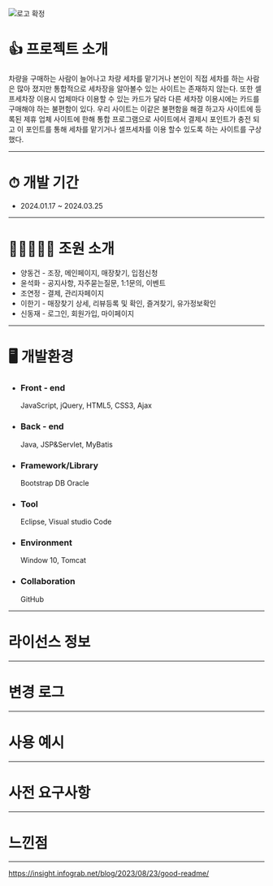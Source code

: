 ![로고 확정](https://github.com/toogot/carcarepay/assets/151509533/80a26857-99e0-4a7a-a904-2771742125fd)


# 👍 프로젝트 소개
 
차량을 구매하는 사람이 늘어나고 차량 세차를 맡기거나 본인이 직접 세차를 하는 사람은 많아 졌지만 통합적으로 세차장을 알아볼수 있는 사이트는 존재하지 않는다. 또한 셀프세차장 이용시 업체마다 이용할 수 있는 카드가 달라 다른 세차장 이용시에는 카드를 구매해야 하는 불편함이 있다. 우리 사이트는 이같은 불편함을 해결 하고자 사이트에 등록된 제휴 업체 사이트에 한해 통합 프로그램으로 사이트에서 결제시 포인트가 충전 되고 이 포인트를 통해 세차를 맡기거나 셀프세차를 이용 할수 있도록 하는 사이트를 구상 했다.
   
----------------------------
# ⏱ 개발 기간
 + 2024.01.17 ~ 2024.03.25
----------------------------
# 👨👩👧👦🧒 조원 소개
+ 양동건 - 조장, 메인페이지, 매장찾기, 입점신청
+ 윤석화 - 공지사항, 자주묻는질문, 1:1문의, 이벤트 
+ 조연정 - 결제, 관리자페이지
+ 이한기 - 매장찾기 상세, 리뷰등록 및 확인, 즐겨찾기, 유가정보확인
+ 신동재 - 로그인, 회원가입, 마이페이지
----------------------------
# 🖥 개발환경
 + ### Front - end
   JavaScript, jQuery, HTML5, CSS3, Ajax
 + ### Back - end
   Java, JSP&Servlet, MyBatis
 + ### Framework/Library
   Bootstrap DB Oracle
 + ### Tool
   Eclipse, Visual studio Code
 + ### Environment
   Window 10, Tomcat
 + ### Collaboration
   GitHub
  



----------------------------

# 라이선스 정보

----------------------------

# 변경 로그

----------------------------

# 사용 예시

----------------------------

# 사전 요구사항

----------------------------

# 느낀점

----------------------------





https://insight.infograb.net/blog/2023/08/23/good-readme/

